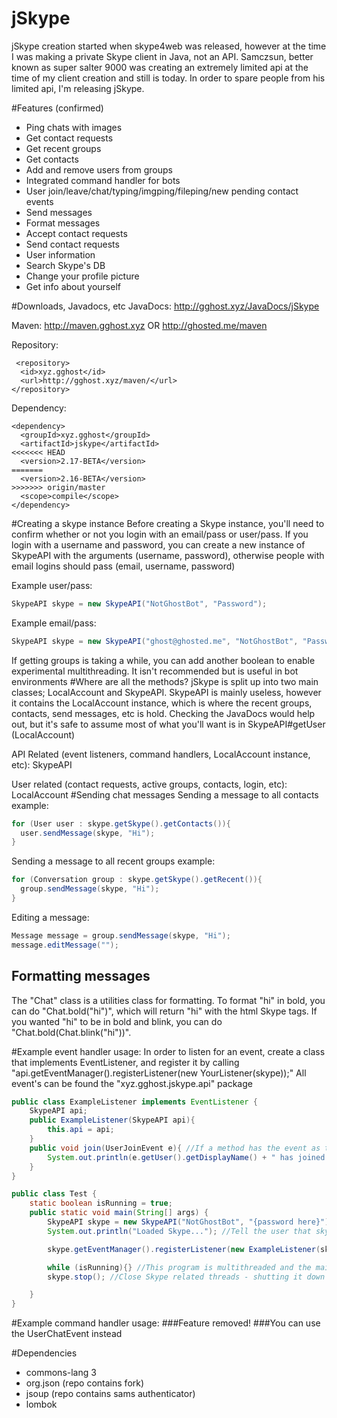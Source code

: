 # jSkype
jSkype creation started when skype4web was released, however at the time I was making a private Skype client in Java, not an API. Samczsun, better known as super salter 9000 was creating an extremely limited api at the time of my client creation and still is today. In order to spare people from his limited api, I'm releasing jSkype. 

#Features (confirmed)
- Ping chats with images
- Get contact requests
- Get recent groups
- Get contacts
- Add and remove users from groups
- Integrated command handler for bots
- User join/leave/chat/typing/imgping/fileping/new pending contact events
- Send messages
- Format messages
- Accept contact requests
- Send contact requests
- User information
- Search Skype's DB
- Change your profile picture
- Get info about yourself

#Downloads, Javadocs, etc
JavaDocs: http://gghost.xyz/JavaDocs/jSkype

Maven: http://maven.gghost.xyz OR http://ghosted.me/maven

Repository:
```
 <repository>
  <id>xyz.gghost</id>
  <url>http://gghost.xyz/maven/</url>
</repository>
```
Dependency:
```
<dependency>
  <groupId>xyz.gghost</groupId>
  <artifactId>jskype</artifactId>
<<<<<<< HEAD
  <version>2.17-BETA</version>
=======
  <version>2.16-BETA</version>
>>>>>>> origin/master
  <scope>compile</scope>
</dependency>
```

#Creating a skype instance
Before creating a Skype instance, you'll need to confirm whether or not you login with an email/pass or user/pass. If you login with a username and password, you can create a new instance of SkypeAPI with the arguments (username, password), otherwise people with email logins should pass (email, username, password)

Example user/pass: 
```java
SkypeAPI skype = new SkypeAPI("NotGhostBot", "Password");
```
Example email/pass: 
```java
SkypeAPI skype = new SkypeAPI("ghost@ghosted.me", "NotGhostBot", "Password");
```
If getting groups is taking a while, you can add another boolean to enable experimental multithreading. It isn't recommended but is useful in bot environments
#Where are all the methods?
jSkype is split up into two main classes; LocalAccount and SkypeAPI. SkypeAPI is mainly useless, however it contains the LocalAccount instance, which is where the recent groups, contacts, send messages, etc is hold. Checking the JavaDocs would help out, but it's safe to assume most of what you'll want is in SkypeAPI#getUser (LocalAccount)

API Related (event listeners, command handlers, LocalAccount instance, etc): SkypeAPI

User related (contact requests, active groups, contacts, login, etc): LocalAccount
#Sending chat messages
Sending a message to all contacts example:
```java
for (User user : skype.getSkype().getContacts()){
  user.sendMessage(skype, "Hi");
}
```
Sending a message to all recent groups example:
```java
for (Conversation group : skype.getSkype().getRecent()){
  group.sendMessage(skype, "Hi");
}
```
Editing a message:
```java
Message message = group.sendMessage(skype, "Hi");
message.editMessage("");
```
## Formatting messages
The "Chat" class is a utilities class for formatting. To format "hi" in bold, you can do "Chat.bold("hi")", which will return "hi" with the html Skype tags. If you wanted "hi" to be in bold and blink, you can do "Chat.bold(Chat.blink("hi"))".

#Example event handler usage:
In order to listen for an event, create a class that implements EventListener, and register it by calling "api.getEventManager().registerListener(new YourListener(skype));" All event's can be found the "xyz.gghost.jskype.api" package

```java
public class ExampleListener implements EventListener {
    SkypeAPI api;
    public ExampleListener(SkypeAPI api){
        this.api = api;
    }
    public void join(UserJoinEvent e){ //If a method has the event as the only argument, it will get invoked once the events trigger(join/chat/leave/etc) has been called. 
        System.out.println(e.getUser().getDisplayName() + " has joined " + e.getGroup().getChatId());
    }
}

public class Test {
    static boolean isRunning = true;
    public static void main(String[] args) {
        SkypeAPI skype = new SkypeAPI("NotGhostBot", "{password here}"); //login
        System.out.println("Loaded Skype..."); //Tell the user that skype has fully initialized - getting contacts, recent, etc can take a few seconds

        skype.getEventManager().registerListener(new ExampleListener(skype)); //Register listener

        while (isRunning){} //This program is multithreaded and the main thread doesn't get used, so you'll want an (infinite) delay to keep the program open.
        skype.stop(); //Close Skype related threads - shutting it down

    }
}
```

#Example command handler usage:
###Feature removed!
###You can use the UserChatEvent instead 

#Dependencies
- commons-lang 3
- org.json (repo contains fork)
- jsoup (repo contains sams authenticator)
- lombok
